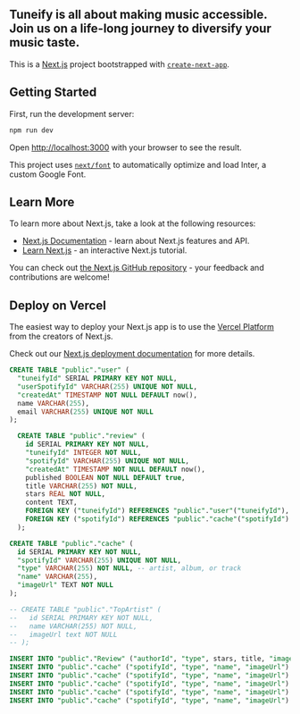 ## Tuneify is all about making music accessible. Join us on a life-long journey to diversify your music taste.

This is a [Next.js](https://nextjs.org/) project bootstrapped with [`create-next-app`](https://github.com/vercel/next.js/tree/canary/packages/create-next-app).

## Getting Started

First, run the development server:

```bash
npm run dev
```

Open [http://localhost:3000](http://localhost:3000) with your browser to see the result.

This project uses [`next/font`](https://nextjs.org/docs/basic-features/font-optimization) to automatically optimize and load Inter, a custom Google Font.

## Learn More

To learn more about Next.js, take a look at the following resources:

- [Next.js Documentation](https://nextjs.org/docs) - learn about Next.js features and API.
- [Learn Next.js](https://nextjs.org/learn) - an interactive Next.js tutorial.

You can check out [the Next.js GitHub repository](https://github.com/vercel/next.js/) - your feedback and contributions are welcome!

## Deploy on Vercel

The easiest way to deploy your Next.js app is to use the [Vercel Platform](https://vercel.com/new?utm_medium=default-template&filter=next.js&utm_source=create-next-app&utm_campaign=create-next-app-readme) from the creators of Next.js.

Check out our [Next.js deployment documentation](https://nextjs.org/docs/deployment) for more details.

```sql
CREATE TABLE "public"."user" (
  "tuneifyId" SERIAL PRIMARY KEY NOT NULL,
  "userSpotifyId" VARCHAR(255) UNIQUE NOT NULL,
  "createdAt" TIMESTAMP NOT NULL DEFAULT now(),
  name VARCHAR(255),
  email VARCHAR(255) UNIQUE NOT NULL
);

  CREATE TABLE "public"."review" (
    id SERIAL PRIMARY KEY NOT NULL,
    "tuneifyId" INTEGER NOT NULL,
    "spotifyId" VARCHAR(255) UNIQUE NOT NULL,
    "createdAt" TIMESTAMP NOT NULL DEFAULT now(),
    published BOOLEAN NOT NULL DEFAULT true,
    title VARCHAR(255) NOT NULL,
    stars REAL NOT NULL,
    content TEXT,
    FOREIGN KEY ("tuneifyId") REFERENCES "public"."user"("tuneifyId"),
    FOREIGN KEY ("spotifyId") REFERENCES "public"."cache"("spotifyId")
  );

CREATE TABLE "public"."cache" (
  id SERIAL PRIMARY KEY NOT NULL,
  "spotifyId" VARCHAR(255) UNIQUE NOT NULL,
  "type" VARCHAR(255) NOT NULL, -- artist, album, or track
  "name" VARCHAR(255),
  "imageUrl" TEXT NOT NULL
);

-- CREATE TABLE "public"."TopArtist" (
--   id SERIAL PRIMARY KEY NOT NULL,
--   name VARCHAR(255) NOT NULL,
--   imageUrl text NOT NULL
-- );
```

```sql
INSERT INTO "public"."Review" ("authorId", "type", stars, title, "imageUrl") values (1, "");
INSERT INTO "public"."cache" ("spotifyId", "type", "name", "imageUrl") values ('06HL4z0CvFAxyc27GXpf02', 'artist', 'Taylor Swift', 'https://i.scdn.co/image/ab67616100005174859e4c14fa59296c8649e0e4');
INSERT INTO "public"."cache" ("spotifyId", "type", "name", "imageUrl") values ('4GvEc3ANtPPjt1ZJllr5Zl', 'artist', 'Bazzi', 'https://i.scdn.co/image/ab6761610000e5eb2491594c8f731523e085d84a');
INSERT INTO "public"."cache" ("spotifyId", "type", "name", "imageUrl") values ('1McMsnEElThX1knmY4oliG', 'artist', 'Olivia Rodrigo', 'https://i.scdn.co/image/ab6761610000e5ebe03a98785f3658f0b6461ec4');
INSERT INTO "public"."cache" ("spotifyId", "type", "name", "imageUrl") values ('50JJSqHUf2RQ9xsHs0KMHg', 'artist', 'Jon Bellion', 'https://i.scdn.co/image/ab6761610000e5ebe0c2c39a5bc940f905aa02f3');
INSERT INTO "public"."cache" ("spotifyId", "type", "name", "imageUrl") values ('3WGpXCj9YhhfX11TToZcXP', 'artist', 'Troye Sivan', 'https://i.scdn.co/image/ab6761610000e5eb26e8cb3ff6fc7744b312811b');
```